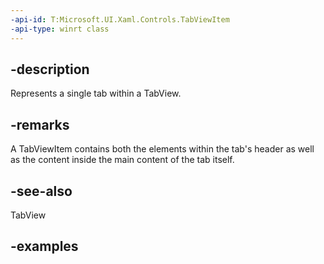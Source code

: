 ```yaml
---
-api-id: T:Microsoft.UI.Xaml.Controls.TabViewItem
-api-type: winrt class
---
```


## -description

Represents a single tab within a TabView. 

## -remarks

A TabViewItem contains both the elements within the tab's header as well as the content inside the main content of the tab itself.

## -see-also

TabView

## -examples

